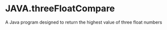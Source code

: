 # JAVA.threeFloatCompare
A Java program designed to return the highest value of three float numbers
